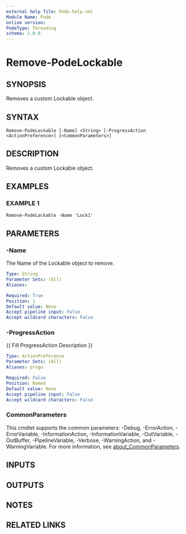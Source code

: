 ```yaml
---
external help file: Pode-help.xml
Module Name: Pode
online version:
PodeType: Threading
schema: 2.0.0
---
```


# Remove-PodeLockable

## SYNOPSIS
Removes a custom Lockable object.

## SYNTAX

```
Remove-PodeLockable [-Name] <String> [-ProgressAction <ActionPreference>] [<CommonParameters>]
```

## DESCRIPTION
Removes a custom Lockable object.

## EXAMPLES

### EXAMPLE 1
```
Remove-PodeLockable -Name 'Lock1'
```

## PARAMETERS

### -Name
The Name of the Lockable object to remove.

```yaml
Type: String
Parameter Sets: (All)
Aliases:

Required: True
Position: 1
Default value: None
Accept pipeline input: False
Accept wildcard characters: False
```

### -ProgressAction
{{ Fill ProgressAction Description }}

```yaml
Type: ActionPreference
Parameter Sets: (All)
Aliases: proga

Required: False
Position: Named
Default value: None
Accept pipeline input: False
Accept wildcard characters: False
```

### CommonParameters
This cmdlet supports the common parameters: -Debug, -ErrorAction, -ErrorVariable, -InformationAction, -InformationVariable, -OutVariable, -OutBuffer, -PipelineVariable, -Verbose, -WarningAction, and -WarningVariable. For more information, see [about_CommonParameters](http://go.microsoft.com/fwlink/?LinkID=113216).

## INPUTS

## OUTPUTS

## NOTES

## RELATED LINKS

